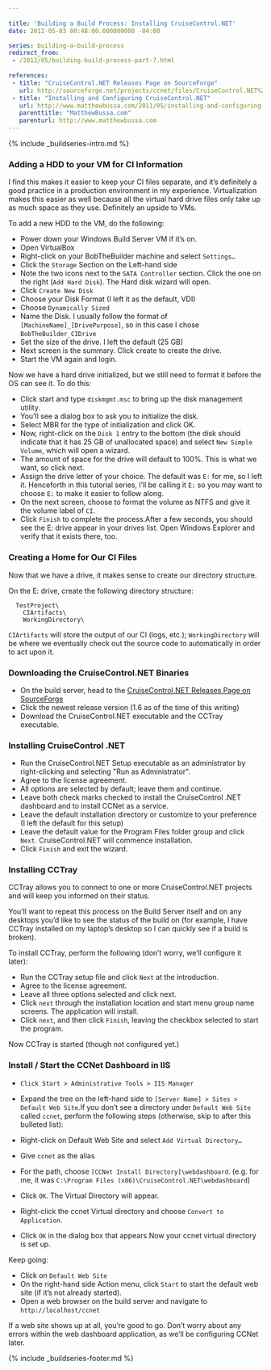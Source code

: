 ```yaml
---
 
title: 'Building a Build Process: Installing CruiseControl.NET'
date: 2012-05-03 00:48:00.000000000 -04:00

series: building-a-build-process
redirect_from: 
 - /2012/05/building-build-process-part-7.html
 
references: 
 - title: "CruiseControl.NET Releases Page on SourceForge"
   url: http://sourceforge.net/projects/ccnet/files/CruiseControl.NET%20Releases/
 - title: "Installing and Configuring CruiseControl.NET"
   url: http://www.matthewbussa.com/2011/05/installing-and-configuring-cruise.html 
   parenttitle: "MatthewBussa.com"
   parenturl: http://www.matthewbussa.com
---
```

{% include _buildseries-intro.md %}

### Adding a HDD to your VM for CI Information

I find this makes it easier to keep your CI files separate, and it’s definitely a good practice in a production environment in my experience. Virtualization makes this easier as well because all the virtual hard drive files only take up as much space as they use. Definitely an upside to VMs.

To add a new HDD to the VM, do the following:

* Power down your Windows Build Server VM if it’s on.  
* Open VirtualBox  
* Right-click on your BobTheBuilder machine and select `Settings…`
* Click the `Storage` Section on the Left-hand side  
* Note the two icons next to the `SATA Controller` section. Click the one on the right (`Add Hard Disk`). The Hard disk wizard will open.  
* Click `Create New Disk`
* Choose your Disk Format (I left it as the default, VDI)  
* Choose `Dynamically Sized`  
* Name the Disk. I usually follow the format of `[MachineName]_[DrivePurpose]`, so in this case I chose `BobTheBuilder_CIDrive`  
* Set the size of the drive. I left the default (25 GB)  
* Next screen is the summary. Click create to create the drive.  
* Start the VM again and login.

Now we have a hard drive initialized, but we still need to format it before the OS can see it. To do this:

* Click start and type `diskmgmt.msc` to bring up the disk management utility.  
* You’ll see a dialog box to ask you to initialize the disk.  
* Select MBR for the type of initialization and click OK.  
* Now, right-click on the `Disk 1` entry to the bottom (the disk should indicate that it has 25 GB of unallocated space) and select `New Simple Volume`, which will open a wizard.  
* The amount of space for the drive will default to 100%. This is what we want, so click next.  
* Assign the drive letter of your choice. The default was `E:` for me, so I left it. Henceforth in this tutorial series, I’ll be calling it `E:` so you may want to choose `E:` to make it easier to follow along.  
* On the next screen, choose to format the volume as NTFS and give it the volume label of `CI`.  
* Click `Finish` to complete the process.After a few seconds, you should see the E: drive appear in your drives list. Open Windows Explorer and verify that it exists there, too.

### Creating a Home for Our CI Files

Now that we have a drive, it makes sense to create our directory structure.

On the E: drive, create the following directory structure:

```none
  TestProject\
    CIArtifacts\
    WorkingDirectory\
```

`CIArtifacts` will store the output of our CI (logs, etc.); `WorkingDirectory` will be where we eventually check out the source code to automatically in order to act upon it.

### Downloading the CruiseControl.NET Binaries

* On the build server, head to the [CruiseControl.NET Releases Page on SourceForge]
* Click the newest release version (1.6 as of the time of this writing)
* Download the CruiseControl.NET executable and the CCTray executable.

### Installing CruiseControl .NET

* Run the CruiseControl.NET Setup executable as an administrator by right-clicking and selecting "Run as Administrator".
* Agree to the license agreement.
* All options are selected by default; leave them and continue.
* Leave both check marks checked to install the CruiseControl .NET dashboard and to install CCNet as a service.
* Leave the default installation directory or customize to your preference (I left the default for this setup)
* Leave the default value for the Program Files folder group and click `Next`. CruiseControl.NET will commence installation.
* Click `Finish` and exit the wizard.

### Installing CCTray

CCTray allows you to connect to one or more CruiseControl.NET projects and will keep you informed on their status.

You’ll want to repeat this process on the Build Server itself and on any desktops you’d like to see the status of the build on (for example, I have CCTray installed on my laptop’s desktop so I can quickly see if a build is broken).

To install CCTray, perform the following (don’t worry, we’ll configure it later):

* Run the CCTray setup file and click `Next` at the introduction.
* Agree to the license agreement.
* Leave all three options selected and click next.
* Click `next` through the installation location and start menu group name screens. The application will install.
* Click `next`, and then click `Finish`, leaving the checkbox selected to start the program.

Now CCTray is started (though not configured yet.)

### Install / Start the CCNet Dashboard in IIS

* `Click Start > Administrative Tools > IIS Manager`
* Expand the tree on the left-hand side to `[Server Name] > Sites > Default Web Site`.If you don’t see a directory under `Default Web Site` called `ccnet`, perform the following steps (otherwise, skip to after this bulleted list):

* Right-click on Default Web Site and select `Add Virtual Directory…`
* Give `ccnet` as the alias
* For the path, choose `[CCNet Install Directory]\webdashboard`. (e.g. for me, it was `C:\Program Files (x86)\CruiseControl.NET\webdashboard`)
* Click `OK`. The Virtual Directory will appear.
* Right-click the ccnet Virtual directory and choose `Convert to Application`.
* Click `OK` in the dialog box that appears.Now your ccnet virtual directory is set up.

Keep going:

* Click on `Default Web Site`
* On the right-hand side Action menu, click `Start` to start the default web site (if it’s not already started).
* Open a web browser on the build server and navigate to `http://localhost/ccnet`

If a web site shows up at all, you’re good to go. Don’t worry about any errors within the web dashboard application, as we’ll be configuring CCNet later.

{% include _buildseries-footer.md %}

[CruiseControl.NET Releases Page on SourceForge]: http://sourceforge.net/projects/ccnet/files/CruiseControl.NET%20Releases/
